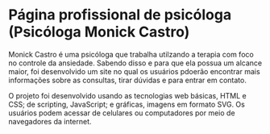 # Página profissional de psicóloga (Psicóloga Monick Castro)

Monick Castro é uma psicóloga que trabalha utilzando a terapia com foco no controle da ansiedade. Sabendo disso e para que ela possua um alcance maior, foi desenvolvido um site no qual os usuários pdoerão encontrar mais informações sobre as consultas, tirar dúvidas e para entrar em contato. 

O projeto foi desenvolvido usando as tecnologias web básicas, HTML e CSS; de scripting, JavaScript; e gráficas, imagens em formato SVG. Os usuários podem acessar de celulares ou computadores por meio de navegadores da internet.
